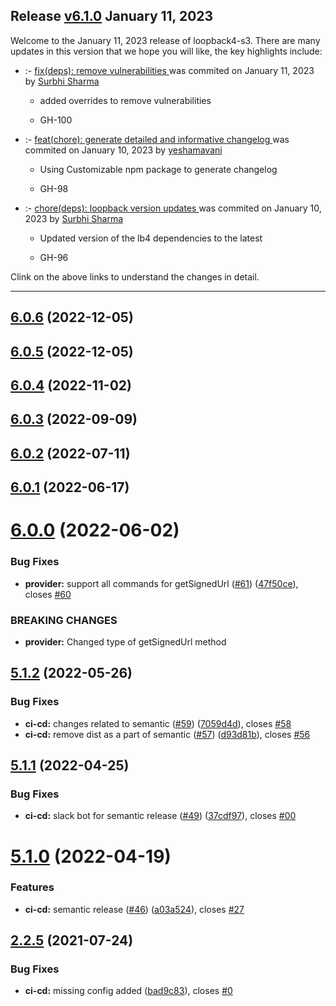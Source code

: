 ## Release [v6.1.0](https://github.com/sourcefuse/loopback4-s3/compare/v6.0.6..v6.1.0) January 11, 2023
Welcome to the January 11, 2023 release of loopback4-s3. There are many updates in this version that we hope you will like, the key highlights include:

  - [](https://github.com/sourcefuse/loopback4-s3/issues/-100) :- [fix(deps): remove vulnerabilities ](https://github.com/sourcefuse/loopback4-s3/commit/bd44e3efbda7ef7764833898f747362b6857a8b8) was commited on January 11, 2023 by [Surbhi Sharma](mailto:98279679+Surbhi-sharma1@users.noreply.github.com)
    
      - added overrides to remove vulnerabilities
      
      -  GH-100
      
  
  - [](https://github.com/sourcefuse/loopback4-s3/issues/-98) :- [feat(chore): generate detailed and informative changelog ](https://github.com/sourcefuse/loopback4-s3/commit/2f8c6997bf914bb8862f77da40088a39d034975f) was commited on January 10, 2023 by [yeshamavani](mailto:83634146+yeshamavani@users.noreply.github.com)
    
      - Using Customizable npm package to generate changelog
      
      -  GH-98
      
  
  - [](https://github.com/sourcefuse/loopback4-s3/issues/-96) :- [chore(deps): loopback version updates ](https://github.com/sourcefuse/loopback4-s3/commit/16e7a8a3f67875c553317c39ff4ce7f6bc9c9797) was commited on January 10, 2023 by [Surbhi Sharma](mailto:98279679+Surbhi-sharma1@users.noreply.github.com)
    
      - Updated version of the lb4 dependencies to the latest
      
      -  GH-96
      
  
Clink on the above links to understand the changes in detail.
  ___

## [6.0.6](https://github.com/sourcefuse/loopback4-s3/compare/v6.0.5...v6.0.6) (2022-12-05)

## [6.0.5](https://github.com/sourcefuse/loopback4-s3/compare/v6.0.4...v6.0.5) (2022-12-05)

## [6.0.4](https://github.com/sourcefuse/loopback4-s3/compare/v6.0.3...v6.0.4) (2022-11-02)

## [6.0.3](https://github.com/sourcefuse/loopback4-s3/compare/v6.0.2...v6.0.3) (2022-09-09)

## [6.0.2](https://github.com/sourcefuse/loopback4-s3/compare/v6.0.1...v6.0.2) (2022-07-11)

## [6.0.1](https://github.com/sourcefuse/loopback4-s3/compare/v6.0.0...v6.0.1) (2022-06-17)

# [6.0.0](https://github.com/sourcefuse/loopback4-s3/compare/v5.1.2...v6.0.0) (2022-06-02)


### Bug Fixes

* **provider:** support all commands for getSignedUrl ([#61](https://github.com/sourcefuse/loopback4-s3/issues/61)) ([47f50ce](https://github.com/sourcefuse/loopback4-s3/commit/47f50ce14c54f02c9b48ac17bd4af3a5330fd268)), closes [#60](https://github.com/sourcefuse/loopback4-s3/issues/60)


### BREAKING CHANGES

* **provider:** Changed type of getSignedUrl method

## [5.1.2](https://github.com/sourcefuse/loopback4-s3/compare/v5.1.1...v5.1.2) (2022-05-26)


### Bug Fixes

* **ci-cd:** changes related to semantic ([#59](https://github.com/sourcefuse/loopback4-s3/issues/59)) ([7059d4d](https://github.com/sourcefuse/loopback4-s3/commit/7059d4d8844fbc68b907fd5e4eff6629bb3a2b0d)), closes [#58](https://github.com/sourcefuse/loopback4-s3/issues/58)
* **ci-cd:** remove dist as a part of semantic ([#57](https://github.com/sourcefuse/loopback4-s3/issues/57)) ([d93d81b](https://github.com/sourcefuse/loopback4-s3/commit/d93d81b58161892a5ba17fec3917a364c1e314bc)), closes [#56](https://github.com/sourcefuse/loopback4-s3/issues/56)

## [5.1.1](https://github.com/sourcefuse/loopback4-s3/compare/v5.1.0...v5.1.1) (2022-04-25)


### Bug Fixes

* **ci-cd:** slack bot for semantic release ([#49](https://github.com/sourcefuse/loopback4-s3/issues/49)) ([37cdf97](https://github.com/sourcefuse/loopback4-s3/commit/37cdf9757770db3ef34f6bfd4a8487572577ae6e)), closes [#00](https://github.com/sourcefuse/loopback4-s3/issues/00)

# [5.1.0](https://github.com/sourcefuse/loopback4-s3/compare/v5.0.4...v5.1.0) (2022-04-19)


### Features

* **ci-cd:** semantic release ([#46](https://github.com/sourcefuse/loopback4-s3/issues/46)) ([a03a524](https://github.com/sourcefuse/loopback4-s3/commit/a03a524271ecfea4b8d76f858f6b177433fdcd29)), closes [#27](https://github.com/sourcefuse/loopback4-s3/issues/27)

## [2.2.5](https://github.com/sourcefuse/loopback4-s3/compare/v2.2.4...v2.2.5) (2021-07-24)


### Bug Fixes

* **ci-cd:** missing config added ([bad9c83](https://github.com/sourcefuse/loopback4-s3/commit/bad9c8364ba9c7bfdcfa1ca0cadb617bebb65c99)), closes [#0](https://github.com/sourcefuse/loopback4-s3/issues/0)